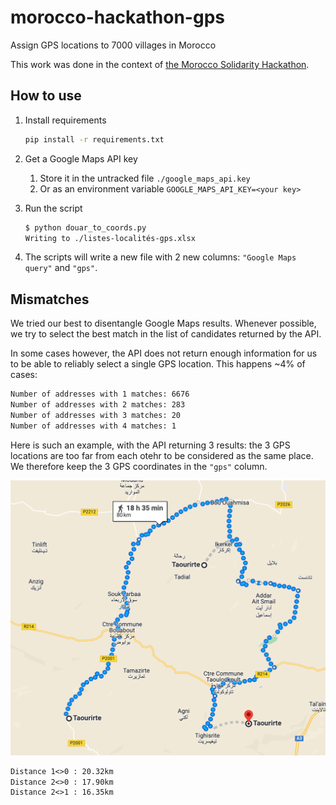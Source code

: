 # morocco-hackathon-gps

Assign GPS locations to 7000 villages in Morocco

This work was done in the context of [the Morocco Solidarity Hackathon](https://morocco-solidarity-hackathon.io/).

## How to use

1. Install requirements

   ```bash
   pip install -r requirements.txt
   ```

2. Get a Google Maps API key
   1. Store it in the untracked file `./google_maps_api.key`
   2. Or as an environment variable `GOOGLE_MAPS_API_KEY=<your key>`

3. Run the script

   ```bash
   $ python douar_to_coords.py
   Writing to ./listes-localités-gps.xlsx
   ```

4. The scripts will write a new file with 2 new columns: `"Google Maps query"` and `"gps"`.

## Mismatches

We tried our best to disentangle Google Maps results. Whenever possible, we try to select the best match in the list of candidates returned by the API.

In some cases however, the API does not return enough information for us to be able to reliably select a single GPS location. This happens ~4% of cases:

```txt
Number of addresses with 1 matches: 6676
Number of addresses with 2 matches: 283
Number of addresses with 3 matches: 20
Number of addresses with 4 matches: 1
```

Here is such an example, with the API returning 3 results: the 3 GPS locations are too far from each otehr to be considered as the same place. We therefore keep the 3 GPS coordinates in the `"gps"` column.

![Google Maps screenshot](./assets/entangled.png)

```txt
Distance 1<>0 : 20.32km
Distance 2<>0 : 17.90km
Distance 2<>1 : 16.35km
```
